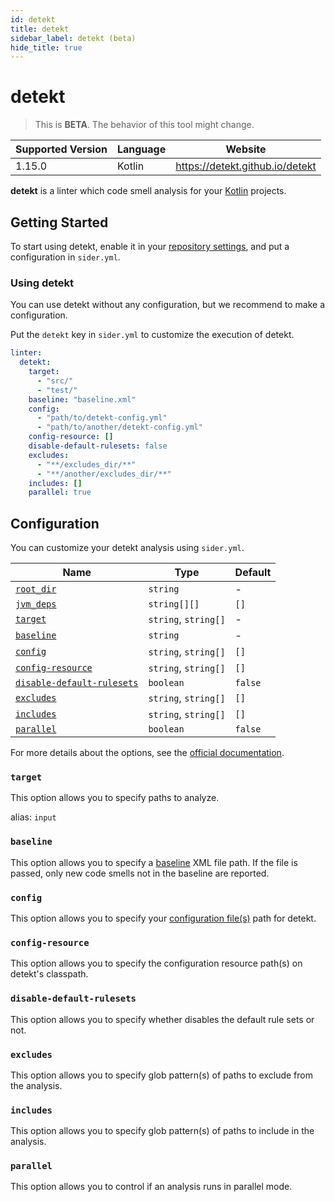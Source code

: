 ```yaml
---
id: detekt
title: detekt
sidebar_label: detekt (beta)
hide_title: true
---
```


# detekt

> This is **BETA**. The behavior of this tool might change.

| Supported Version | Language | Website                         |
| ----------------- | -------- | ------------------------------- |
| 1.15.0            | Kotlin   | https://detekt.github.io/detekt |

**detekt** is a linter which code smell analysis for your [Kotlin](https://kotlinlang.org) projects.

## Getting Started

To start using detekt, enable it in your [repository settings](../../getting-started/repository-settings.md), and put a configuration in `sider.yml`.

### Using detekt

You can use detekt without any configuration, but we recommend to make a configuration.

Put the `detekt` key in `sider.yml` to customize the execution of detekt.

```yaml
linter:
  detekt:
    target:
      - "src/"
      - "test/"
    baseline: "baseline.xml"
    config:
      - "path/to/detekt-config.yml"
      - "path/to/another/detekt-config.yml"
    config-resource: []
    disable-default-rulesets: false
    excludes:
      - "**/excludes_dir/**"
      - "**/another/excludes_dir/**"
    includes: []
    parallel: true
```

## Configuration

You can customize your detekt analysis using `sider.yml`.

| Name                                                                                  | Type                 | Default |
| ------------------------------------------------------------------------------------- | -------------------- | ------- |
| [`root_dir`](../../getting-started/custom-configuration.md#linteranalyzer_idroot_dir) | `string`             | -       |
| [`jvm_deps`](../../getting-started/custom-configuration.md#linteranalyzer_idjvm_deps) | `string[][]`         | `[]`    |
| [`target`](#target)                                                                   | `string`, `string[]` | -       |
| [`baseline`](#baseline)                                                               | `string`             | -       |
| [`config`](#config)                                                                   | `string`, `string[]` | `[]`    |
| [`config-resource`](#config-resource)                                                 | `string`, `string[]` | `[]`    |
| [`disable-default-rulesets`](#disable-default-rulesets)                               | `boolean`            | `false` |
| [`excludes`](#excludes)                                                               | `string`, `string[]` | `[]`    |
| [`includes`](#includes)                                                               | `string`, `string[]` | `[]`    |
| [`parallel`](#parallel)                                                               | `boolean`            | `false` |

For more details about the options, see the [official documentation](https://detekt.github.io/detekt/cli.html).

### `target`

This option allows you to specify paths to analyze.

alias: `input`

### `baseline`

This option allows you to specify a [baseline](https://detekt.github.io/detekt/baseline.html) XML file path.
If the file is passed, only new code smells not in the baseline are reported.

### `config`

This option allows you to specify your [configuration file(s)](https://detekt.github.io/detekt/configurations.html) path for detekt.

### `config-resource`

This option allows you to specify the configuration resource path(s) on detekt's classpath.

### `disable-default-rulesets`

This option allows you to specify whether disables the default rule sets or not.

### `excludes`

This option allows you to specify glob pattern(s) of paths to exclude from the analysis.

### `includes`

This option allows you to specify glob pattern(s) of paths to include in the analysis.

### `parallel`

This option allows you to control if an analysis runs in parallel mode.
